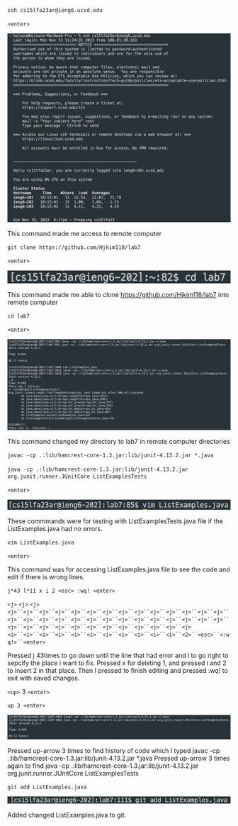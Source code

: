 ```
ssh cs15lfa23ar@ieng6.ucsd.edu 
```
`<enter>`

![Image](lab4_1.png)

This command made me access to remote computer

```
git clone https://github.com/Hjkim118/lab7 
```
`<enter>`

![Image](lab4_2.png)

This command made me able to clone https://github.com/Hjkim118/lab7 into remote computer

```
cd lab7
```
`<enter>`

![Image](lab4_3.png)

This command changed my directory to lab7 in remote computer directories

```
javac -cp .:lib/hamcrest-core-1.3.jar:lib/junit-4.13.2.jar *.java

java -cp .:lib/hamcrest-core-1.3.jar:lib/junit-4.13.2.jar org.junit.runner.JUnitCore ListExamplesTests
```
`<enter>`

![Image](lab4_4.png)

These commmands were for testing with ListExamplesTests.java file if the ListExamples.java had no errors.

```
vim ListExamples.java
```
`<enter>`

This command was for accessing ListExamples.java file to see the code and edit if there is wrong lines.

```
j*43 l*11 x i 2 <esc> :wq! <enter>
```
`<j>` `<j>` `<j>` `<j>``<j>``<j>``<j>``<j>``<j>``<j>``<j>``<j>``<j>``<j>``<j>``<j>``<j>``<j>``<j>``<j>``<j>``<j>``<j>``<j>``<j>``<j>``<j>``<j>``<j>``<j>``<j>``<j>``<j>``<j>``<j>``<j>``<j>``<j>``<j>``<j>``<j>``<j>``<j>`
`<i>``<i>``<i>``<i>``<i>``<i>``<i>``<i>``<i>``<i>``<i>``<2>``<esc>``<:wq!>``<enter>`

Pressed j 43times to go down until the line that had error and l to go right to sepcify the place i want to fix. Pressed x for deleting 1, and pressed i and 2 to insert 2 in that place.
Then I pressed <esc> to finish editing and pressed :wq! to exit with saved changes.




`<up>` 3 `<enter>`
```
up 3 <enter>
```


![Image](lab4_5.png)

Pressed up-arrow 3 times to find history of code which I typed javac -cp .:lib/hamcrest-core-1.3.jar:lib/junit-4.13.2.jar *.java
Pressed up-arrow 3 times again to find java -cp .:lib/hamcrest-core-1.3.jar:lib/junit-4.13.2.jar org.junit.runner.JUnitCore ListExamplesTests

```
git add ListExamples.java
```

![Image](lab4_6.png)

Added changed ListExamples.java to git.
